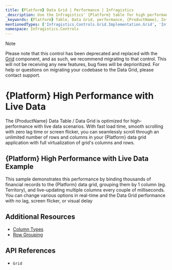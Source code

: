 ```yaml
---
title: {Platform} Data Grid | Performance | Infragistics
_description: Use the Infragistics' {Platform} table for high performance data scenarios. Scroll through an unlimited number of rows and columns with full virtualization. View {ProductName} table tutorials!
_keywords: {Platform} Table, Data Grid, performance, {ProductName}, Infragistics, data binding
mentionedTypes: ['Infragistics.Controls.Grid.Implementation.Grid', 'Infragistics.Controls.Grid.Implementation.Column']
namespace: Infragistics.Controls
---
```


<!-- Blazor, WebComponents -->

> [!Note]
Please note that this control has been deprecated and replaced with the [Grid](../data-grid.md) component, and as such, we recommend migrating to that control. This will not be receiving any new features, bug fixes will be deprioritized. For help or questions on migrating your codebase to the Data Grid, please contact support.

<!-- end: Blazor, WebComponents -->

# {Platform} High Performance with Live Data

The {ProductName} Data Table / Data Grid is optimized for high-performance with live data scenarios.  With fast load time, smooth scrolling with zero lag time or screen flicker, you can seamlessly scroll through an unlimited number of rows and columns in your {Platform} data grid application with full virtualization of grid's columns and rows.

## {Platform} High Performance with Live Data Example

This sample demonstrates this performance by binding thousands of financial records to the {Platform} data grid, grouping them by 1 column (eg. Territory), and live-updating multiple columns every couple of milliseconds. You can change various options in real-time and the Data Grid performance with no lag, screen flicker, or visual delay


<code-view style="height: 600px"
           data-demos-base-url="{environment:dvDemosBaseUrl}"
           iframe-src="{environment:dvDemosBaseUrl}/grids/data-grid-performance"
           alt="{Platform} High Performance with Live Data Example"
           github-src="grids/data-grid/performance">
</code-view>

<div class="divider--half"></div>


## Additional Resources

<!-- Angular, React, WebComponents -->
<!-- TODO fix build flagging list items -->
<!-- - [Binding Virtual Data](remote-data.md) -->
<!-- end: Angular, React, WebComponents -->
- [Column Types ](column-types.md)
- [Row Grouping](row-grouping.md)


## API References

 - `Grid`